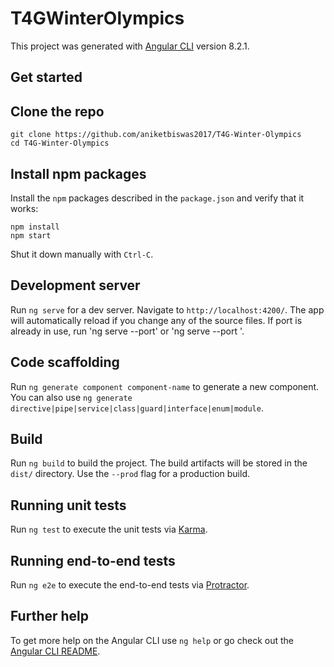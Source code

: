 # T4GWinterOlympics

This project was generated with [Angular CLI](https://github.com/angular/angular-cli) version 8.2.1.

## Get started

## Clone the repo

```shell
git clone https://github.com/aniketbiswas2017/T4G-Winter-Olympics
cd T4G-Winter-Olympics
```

## Install npm packages

Install the `npm` packages described in the `package.json` and verify that it works:

```shell
npm install
npm start
```

Shut it down manually with `Ctrl-C`.

## Development server

Run `ng serve` for a dev server. Navigate to `http://localhost:4200/`. The app will automatically reload if you change any of the source files. If port is already in use, run 'ng serve --port' or 'ng serve --port <port number of your choice>'.

## Code scaffolding

Run `ng generate component component-name` to generate a new component. You can also use `ng generate directive|pipe|service|class|guard|interface|enum|module`.

## Build

Run `ng build` to build the project. The build artifacts will be stored in the `dist/` directory. Use the `--prod` flag for a production build.

## Running unit tests

Run `ng test` to execute the unit tests via [Karma](https://karma-runner.github.io).

## Running end-to-end tests

Run `ng e2e` to execute the end-to-end tests via [Protractor](http://www.protractortest.org/).

## Further help

To get more help on the Angular CLI use `ng help` or go check out the [Angular CLI README](https://github.com/angular/angular-cli/blob/master/README.md).
